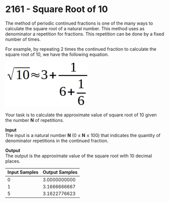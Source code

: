 # 2161 - Square Root of 10

The method of periodic continued fractions is one of the many ways to calculate the square root of a natural number. This method uses as denominator a repetition for fractions. This repetition can be done by a fixed number of times.

For example, by repeating 2 times the continued fraction to calculate the square root of 10, we have the following equation.

![2161_SquareRootOf10.webp](https://github.com/ricrochads/beecrowd-solutions/blob/main/01.Beginner/2161%20-%20Square%20Root%20of%2010/2161_SquareRootOf10.webp)

Your task is to calculate the approximate value of square root of 10 given the number **N** of repetitions.

**Input**<br>
The input is a natural number **N** (0 ≤ **N** ≤ 100) that indicates the quantity of denominator repetitions in the continued fraction.

**Output**<br>
The output is the approximate value of the square root with 10 decimal places.

| Input Samples | Output Samples |
|:--------------|:---------------|
| 0             | 3.0000000000   |
| 1             | 3.1666666667   |
| 5             | 3.1622776623   |